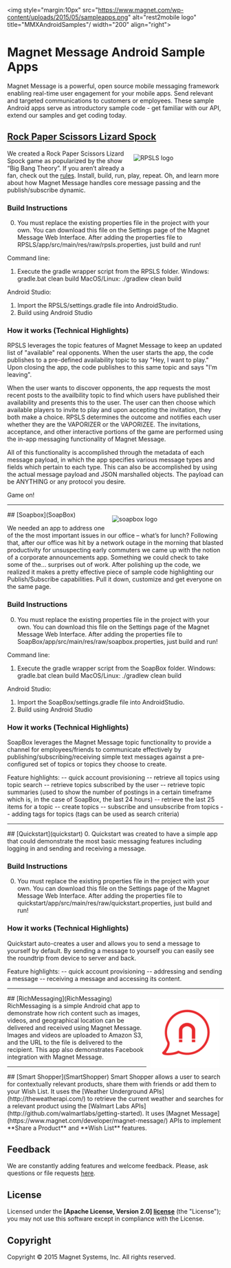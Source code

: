 <img style="margin:10px" src="https://www.magnet.com/wp-content/uploads/2015/05/sampleapps.png"
 alt="rest2mobile logo" title="MMXAndroidSamples"/ width="200" align="right">

# Magnet Message Android Sample Apps

Magnet Message is a powerful, open source mobile messaging framework enabling real-time user engagement for your mobile apps. Send relevant and targeted communications to customers or employees. These sample Android apps serve as introductory sample code - get familiar with our API, extend our samples and get coding today.

## [Rock Paper Scissors Lizard Spock](RPSLS)
<img style="margin:10px" src="https://www.magnet.com/wp-content/uploads/2015/04/spock.png"
 alt="RPSLS logo" width="200"  align="right" title="RPSLS"/>

We created a Rock Paper Scissors Lizard Spock game as popularized by the show “Big Bang Theory”. If you aren’t already a fan, check out the [rules](http://www.samkass.com/theories/RPSSL.html). Install, build, run, play, repeat. Oh, and learn more about how Magnet Message handles core message passing and the publish/subscribe dynamic.

### Build Instructions
0.  You must replace the existing properties file in the project with your own. You can download this file on the Settings page of the Magnet Message Web Interface. After adding the properties file to RPSLS/app/src/main/res/raw/rpsls.properties, just build and run!

Command line:
1.  Execute the gradle wrapper script from the RPSLS folder.
    Windows:  gradle.bat clean build
    MacOS/Linux:  ./gradlew clean build

Android Studio:
1.  Import the RPSLS/settings.gradle file into AndroidStudio.
2.  Build using Android Studio

### How it works (Technical Highlights)

RPSLS leverages the topic features of Magnet Message to keep an updated list of "available" real opponents.  When the user starts the app, the code publishes to a pre-defined availability topic to say "Hey, I want to play."  Upon closing the app, the code publishes to this same topic and says "I'm leaving".  

When the user wants to discover opponents, the app requests the most recent posts to the availbility topic to find which users have published their availability and presents this to the user.  The user can then choose which available players to invite to play and upon accepting the invitation, they both make a choice.  RPSLS determines the outcome and notifies each user whether they are the VAPORIZER or the VAPORIZEE.  The invitations, acceptance, and other interactive portions of the game are performed using the in-app messaging functionality of Magnet Message.  

All of this functionality is accomplished through the metadata of each message payload, in which the app specifies various message types and fields which pertain to each type.  This can also be accomplished by using the actual message payload and JSON marshalled objects.  The payload can be ANYTHING or any protocol you desire.

Game on!


<hr>
## [Soapbox](SoapBox)
<img style="margin:10px" src="http://www.threetwelvecreative.com/Portals/207686/images/Stick-Figures-With-Megaphone-800.jpg"
 alt="soapbox logo" width="250" align="right"  title="soapbox"/>

We needed an app to address one of the the most important issues in our office – what’s for lunch? Following that, after our office was hit by a network outage in the morning that blasted productivity for unsuspecting early commuters we came up with the notion of a corporate announcements app. Something we could check to take some of the… surprises out of work. After polishing up the code, we realized it makes a pretty effective piece of sample code highlighting our Publish/Subscribe capabilities. Pull it down, customize and get everyone on the same page.

### Build Instructions
0.  You must replace the existing properties file in the project with your own. You can download this file on the Settings page of the Magnet Message Web Interface. After adding the properties file to SoapBox/app/src/main/res/raw/soapbox.properties, just build and run!

Command line:
1.  Execute the gradle wrapper script from the SoapBox folder.
    Windows:  gradle.bat clean build
    MacOS/Linux:  ./gradlew clean build

Android Studio:
1.  Import the SoapBox/settings.gradle file into AndroidStudio.
2.  Build using Android Studio

### How it works (Technical Highlights)

SoapBox leverages the Magnet Message topic functionality to provide a channel for employees/friends to communicate effectively by publishing/subscribing/receiving simple text messages against a pre-configured set of topics or topics they choose to create.

Feature highlights:
-- quick account provisioning
-- retrieve all topics using topic search
-- retrieve topics subscribed by the user
-- retrieve topic summaries (used to show the number of postings in a certain timeframe which is, in the case of SoapBox, the last 24 hours)
-- retrieve the last 25 items for a topic
-- create topics
-- subscribe and unsubscribe from topics
-- adding tags for topics (tags can be used as search criteria)


<hr>
## [Quickstart](quickstart)
0.  Quickstart was created to have a simple app that could demonstrate the most basic messaging features including logging in and sending and receiving a message.

### Build Instructions
0.  You must replace the existing properties file in the project with your own. You can download this file on the Settings page of the Magnet Message Web Interface. After adding the properties file to quickstart/app/src/main/res/raw/quickstart.properties, just build and run!

### How it works (Technical Highlights)
Quickstart auto-creates a user and allows you to send a message to yourself by default. By sending a message to yourself you can easily see the roundtrip from device to server and back.

Feature highlights: 
-- quick account provisioning 
-- addressing and sending a message 
-- receiving a message and accessing its content.

<hr>
## [RichMessaging](RichMessaging)
<img style="margin:10px" src="https://raw.githubusercontent.com/magnetsystems/message-samples-android/develop/RichMessaging/app/src/main/res/mipmap-xxhdpi/ic_launcher.png"
 alt="RichMessaging logo" width="160" align="right"  title="RichMessaging"/>
RichMessaging is a simple Android chat app to demonstrate how rich content such as images, videos, and geographical location can be delivered and received using Magnet Message. Images and videos are uploaded to Amazon S3, and the URL to the file is delivered to the recipient. This app also demonstrates Facebook integration with Magnet Message.

<hr>
## [Smart Shopper](SmartShopper)
Smart Shopper allows a user to search for contextually relevant products, share them with friends or add them to your Wish List. It uses the [Weather Underground APIs](http://theweatherapi.com/) to retrieve the current weather and searches for a relevant product using the [Walmart Labs APIs](http://github.com/walmartlabs/getting-started). It uses [Magnet Message](https://www.magnet.com/developer/magnet-message/) APIs to implement **Share a Product** and **Wish List** features.

## Feedback

We are constantly adding features and welcome feedback. 
Please, ask questions or file requests [here](https://github.com/magnetsystems/message-samples-android/issues).

## License

Licensed under the **[Apache License, Version 2.0] [license]** (the "License");
you may not use this software except in compliance with the License.

## Copyright

Copyright © 2015 Magnet Systems, Inc. All rights reserved.

[website]: http://www.magnet.com/
[techdoc]: https://www.magnet.com/documentation-home/
[license]: http://www.apache.org/licenses/LICENSE-2.0

